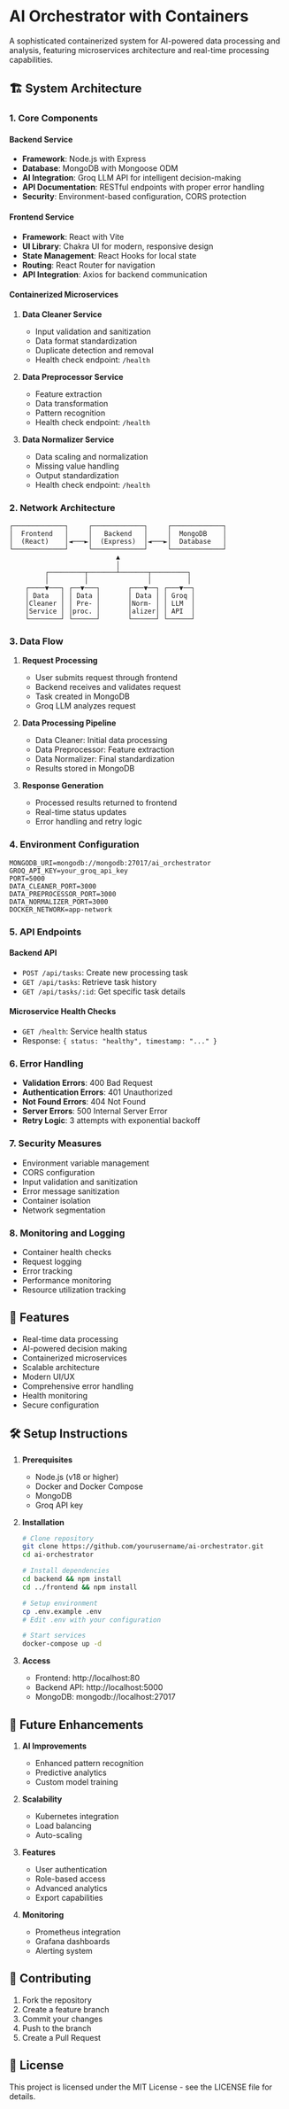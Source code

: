 # AI Orchestrator with Containers

A sophisticated containerized system for AI-powered data processing and analysis, featuring microservices architecture and real-time processing capabilities.

## 🏗 System Architecture

### 1. Core Components

#### Backend Service
- **Framework**: Node.js with Express
- **Database**: MongoDB with Mongoose ODM
- **AI Integration**: Groq LLM API for intelligent decision-making
- **API Documentation**: RESTful endpoints with proper error handling
- **Security**: Environment-based configuration, CORS protection

#### Frontend Service
- **Framework**: React with Vite
- **UI Library**: Chakra UI for modern, responsive design
- **State Management**: React Hooks for local state
- **Routing**: React Router for navigation
- **API Integration**: Axios for backend communication

#### Containerized Microservices
1. **Data Cleaner Service**
   - Input validation and sanitization
   - Data format standardization
   - Duplicate detection and removal
   - Health check endpoint: `/health`

2. **Data Preprocessor Service**
   - Feature extraction
   - Data transformation
   - Pattern recognition
   - Health check endpoint: `/health`

3. **Data Normalizer Service**
   - Data scaling and normalization
   - Missing value handling
   - Output standardization
   - Health check endpoint: `/health`

### 2. Network Architecture

```
┌─────────────┐     ┌─────────────┐     ┌─────────────┐
│  Frontend   │     │   Backend   │     │  MongoDB    │
│  (React)    │◄───►│  (Express)  │◄───►│  Database   │
└─────────────┘     └─────────────┘     └─────────────┘
                           ▲
                           │
         ┌─────────┬───────┴───────┬─────────┐
         │         │               │         │
    ┌────▼───┐ ┌──▼───┐       ┌───▼──┐ ┌───▼──┐
    │ Data   │ │ Data │       │ Data │ │ Groq │
    │Cleaner │ │ Pre- │       │Norm- │ │ LLM  │
    │Service │ │proc. │       │alizer│ │ API  │
    └────────┘ └──────┘       └──────┘ └──────┘
```

### 3. Data Flow

1. **Request Processing**
   - User submits request through frontend
   - Backend receives and validates request
   - Task created in MongoDB
   - Groq LLM analyzes request

2. **Data Processing Pipeline**
   - Data Cleaner: Initial data processing
   - Data Preprocessor: Feature extraction
   - Data Normalizer: Final standardization
   - Results stored in MongoDB

3. **Response Generation**
   - Processed results returned to frontend
   - Real-time status updates
   - Error handling and retry logic

### 4. Environment Configuration

```plaintext
MONGODB_URI=mongodb://mongodb:27017/ai_orchestrator
GROQ_API_KEY=your_groq_api_key
PORT=5000
DATA_CLEANER_PORT=3000
DATA_PREPROCESSOR_PORT=3000
DATA_NORMALIZER_PORT=3000
DOCKER_NETWORK=app-network
```

### 5. API Endpoints

#### Backend API
- `POST /api/tasks`: Create new processing task
- `GET /api/tasks`: Retrieve task history
- `GET /api/tasks/:id`: Get specific task details

#### Microservice Health Checks
- `GET /health`: Service health status
- Response: `{ status: "healthy", timestamp: "..." }`

### 6. Error Handling

- **Validation Errors**: 400 Bad Request
- **Authentication Errors**: 401 Unauthorized
- **Not Found Errors**: 404 Not Found
- **Server Errors**: 500 Internal Server Error
- **Retry Logic**: 3 attempts with exponential backoff

### 7. Security Measures

- Environment variable management
- CORS configuration
- Input validation and sanitization
- Error message sanitization
- Container isolation
- Network segmentation

### 8. Monitoring and Logging

- Container health checks
- Request logging
- Error tracking
- Performance monitoring
- Resource utilization tracking

## 🚀 Features

- Real-time data processing
- AI-powered decision making
- Containerized microservices
- Scalable architecture
- Modern UI/UX
- Comprehensive error handling
- Health monitoring
- Secure configuration

## 🛠 Setup Instructions

1. **Prerequisites**
   - Node.js (v18 or higher)
   - Docker and Docker Compose
   - MongoDB
   - Groq API key

2. **Installation**
   ```bash
   # Clone repository
   git clone https://github.com/yourusername/ai-orchestrator.git
   cd ai-orchestrator

   # Install dependencies
   cd backend && npm install
   cd ../frontend && npm install

   # Setup environment
   cp .env.example .env
   # Edit .env with your configuration

   # Start services
   docker-compose up -d
   ```

3. **Access**
   - Frontend: http://localhost:80
   - Backend API: http://localhost:5000
   - MongoDB: mongodb://localhost:27017

## 🔄 Future Enhancements

1. **AI Improvements**
   - Enhanced pattern recognition
   - Predictive analytics
   - Custom model training

2. **Scalability**
   - Kubernetes integration
   - Load balancing
   - Auto-scaling

3. **Features**
   - User authentication
   - Role-based access
   - Advanced analytics
   - Export capabilities

4. **Monitoring**
   - Prometheus integration
   - Grafana dashboards
   - Alerting system

## 👥 Contributing

1. Fork the repository
2. Create a feature branch
3. Commit your changes
4. Push to the branch
5. Create a Pull Request

## 📝 License

This project is licensed under the MIT License - see the LICENSE file for details.
